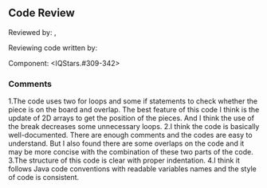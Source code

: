 ## Code Review

Reviewed by: <Zhu Jiayong>, <u7374681>

Reviewing code written by: <Zichen Zhang> <u7376167>

Component: <IQStars.#309-342>

### Comments 
1.The code uses two for loops and some if statements to check whether the piece is on the board and overlap.
The best feature of this code I think is the update of 2D arrays to get the position of the pieces. And I think 
the use of the break decreases some unnecessary loops.
2.I think the code is basically well-documented. There are enough comments and the codes are easy to understand. 
But I also found there are some overlaps on the code and it may be more concise with the combination of these 
two parts of the code.
3.The structure of this code is clear with proper indentation.
4.I think it follows Java code conventions with readable variables names and the style of code is consistent.



